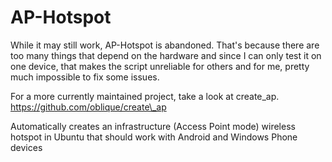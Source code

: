 AP-Hotspot
==========


While it may still work, AP-Hotspot is abandoned. That's because there are too many things that depend on the hardware and since I can only test it on one device, that makes the script unreliable for others and for me, pretty much impossible to fix some issues. 

For a more currently maintained project, take a look at create\_ap.
https://github.com/oblique/create\_ap

Automatically creates an infrastructure (Access Point mode) wireless hotspot in Ubuntu that should work with Android and Windows Phone devices
